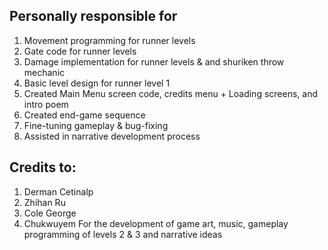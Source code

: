 ## Personally responsible for
1. Movement programming for runner levels
2. Gate code for runner levels
3. Damage implementation for runner levels & and shuriken throw mechanic
4. Basic level design for runner level 1 
5. Created Main Menu screen code, credits menu + Loading screens, and intro poem
6. Created end-game sequence
7. Fine-tuning gameplay & bug-fixing
8. Assisted in narrative development process

## Credits to:
1. Derman Cetinalp
2. Zhihan Ru
3. Cole George
4. Chukwuyem
For the development of game art, music, gameplay programming of levels 2 & 3 and narrative ideas
